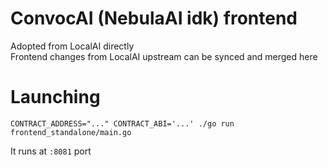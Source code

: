 # ConvocAI (NebulaAI idk) frontend
Adopted from LocalAI directly   
Frontend changes from LocalAI upstream can be synced and merged here    

# Launching
```
CONTRACT_ADDRESS="..." CONTRACT_ABI='...' ./go run frontend_standalone/main.go
```
It runs at `:8081` port   
